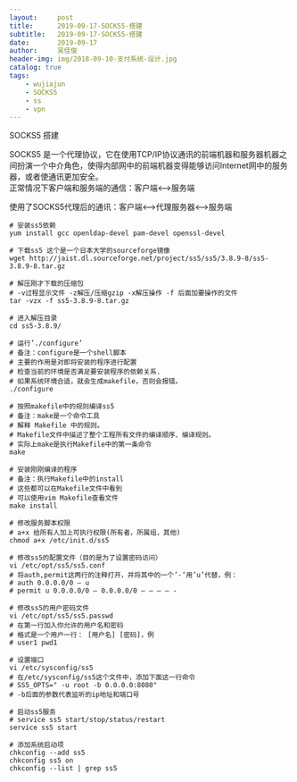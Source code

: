 ```yaml
---
layout:     post
title:      2019-09-17-SOCKS5-搭建
subtitle:   2019-09-17-SOCKS5-搭建
date:       2019-09-17
author:     吴佳俊
header-img: img/2018-09-10-支付系统-设计.jpg
catalog: true
tags:
    - wujiajun
    - SOCKS5
    - ss
    - vpn
---
```






 
SOCKS5  搭建

SOCKS5 是一个代理协议，它在使用TCP/IP协议通讯的前端机器和服务器机器之间扮演一个中介角色，使得内部网中的前端机器变得能够访问Internet网中的服务器，或者使通讯更加安全。  
正常情况下客户端和服务端的通信：客户端<–>服务端  

使用了SOCKS5代理后的通讯：客户端<–>代理服务器<–>服务端

    # 安装ss5依赖
    yum install gcc openldap-devel pam-devel openssl-devel
    
    # 下载ss5 这个是一个日本大学的sourceforge镜像
    wget http://jaist.dl.sourceforge.net/project/ss5/ss5/3.8.9-8/ss5-3.8.9-8.tar.gz
    
    # 解压刚才下载的压缩包
    # -v过程显示文件 -z解压/压缩gzip -x解压操作 -f 后面加要操作的文件
    tar -vzx -f ss5-3.8.9-8.tar.gz
    
    # 进入解压目录
    cd ss5-3.8.9/
    
    # 运行’./configure’
    # 备注：configure是一个shell脚本
    # 主要的作用是对即将安装的程序进行配置
    # 检查当前的环境是否满足要安装程序的依赖关系.
    # 如果系统环境合适，就会生成makefile，否则会报错。
    ./configure
    
    # 按照makefile中的规则编译ss5
    # 备注：make是一个命令工具
    # 解释 Makefile 中的规则。
    # Makefile文件中描述了整个工程所有文件的编译顺序、编译规则。
    # 实际上make是执行Makefile中的第一条命令
    make
    
    # 安装刚刚编译的程序
    # 备注：执行Makefile中的install
    # 这些都可以在Makefile文件中看到
    # 可以使用vim Makefile查看文件
    make install
    
    # 修改服务脚本权限
    # a+x 给所有人加上可执行权限(所有者，所属组，其他)
    chmod a+x /etc/init.d/ss5
    
    # 修改ss5的配置文件（目的是为了设置密码访问）
    vi /etc/opt/ss5/ss5.conf
    # 将auth,permit这两行的注释打开，并将其中的一个’-‘用’u’代替，例：
    # auth 0.0.0.0/0 – u
    # permit u 0.0.0.0/0 – 0.0.0.0/0 – – – – -
    
    # 修改ss5的用户密码文件
    vi /etc/opt/ss5/ss5.passwd
    # 在第一行加入你允许的用户名和密码
    # 格式是一个用户一行： [用户名] [密码]，例
    # user1 pwd1
    
    # 设置端口
    vi /etc/sysconfig/ss5
    # 在/etc/sysconfig/ss5这个文件中，添加下面这一行命令
    # SS5_OPTS=" -u root -b 0.0.0.0:8080"
    # -b后面的参数代表监听的ip地址和端口号
    
    # 启动ss5服务
    # service ss5 start/stop/status/restart
    service ss5 start
    
    # 添加系统启动项
    chkconfig --add ss5
    chkconfig ss5 on
    chkconfig --list | grep ss5

  
